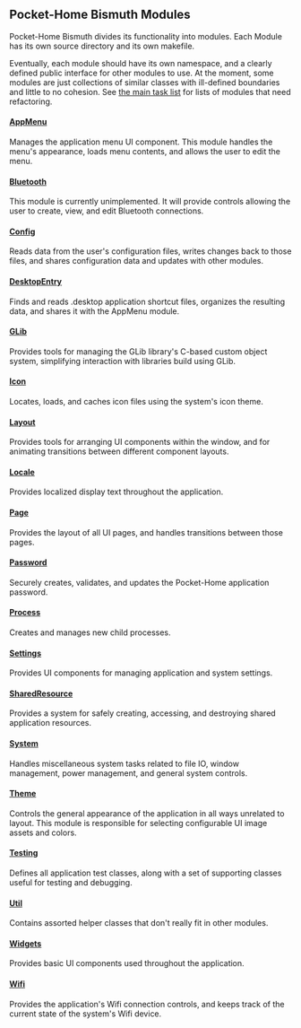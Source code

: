 ## Pocket-Home Bismuth Modules

 Pocket-Home Bismuth divides its functionality into modules. Each Module has its own source directory and its own makefile.

 Eventually, each module should have its own namespace, and a clearly defined public interface for other modules to use. At the moment, some modules are just collections of similar classes with ill-defined boundaries and little to no cohesion. See [the main task list](TODO.txt) for lists of modules that need refactoring.

#### [AppMenu](./modules/AppMenu.md)
 Manages the application menu UI component. This module handles the menu's appearance, loads menu contents, and allows the user to edit the menu.

#### [Bluetooth](./modules/Bluetooth.md)
 This module is currently unimplemented. It will provide controls allowing the user to create, view, and edit Bluetooth connections.

#### [Config](./modules/Config.md)
 Reads data from the user's configuration files, writes changes back to those files, and shares configuration data and updates with other modules.

#### [DesktopEntry](./modules/DesktopEntry.md)
 Finds and reads .desktop application shortcut files, organizes the resulting data, and shares it with the AppMenu module.

#### [GLib](./modules/GLib.md)
 Provides tools for managing the GLib library's C-based custom object system, simplifying interaction with libraries build using GLib.

#### [Icon](./modules/Icon.md)
 Locates, loads, and caches icon files using the system's icon theme.

#### [Layout](./modules/Layout.md)
 Provides tools for arranging UI components within the window, and for animating transitions between different component layouts.

#### [Locale](./modules/Locale.md)
 Provides localized display text throughout the application.

#### [Page](./modules/Page.md)
 Provides the layout of all UI pages, and handles transitions between those pages.

#### [Password](./modules/Password.md)
 Securely creates, validates, and updates the Pocket-Home application password.

#### [Process](./modules/Process.md)
 Creates and manages new child processes.

#### [Settings](./modules/Settings.md)
 Provides UI components for managing application and system settings.

#### [SharedResource](./modules/SharedResource.md)
 Provides a system for safely creating, accessing, and destroying shared application resources.

#### [System](./modules/System.md)
 Handles miscellaneous system tasks related to file IO, window management, power management, and general system controls.

#### [Theme](./modules/Theme.md)
 Controls the general appearance of the application in all ways unrelated to layout. This module is responsible for selecting configurable UI image assets and colors.

#### [Testing](./modules/Testing.md)
 Defines all application test classes, along with a set of supporting classes useful for testing and debugging.

#### [Util](./modules/Util.md)
 Contains assorted helper classes that don't really fit in other modules.

#### [Widgets](./modules/Widgets.md)
 Provides basic UI components used throughout the application.

#### [Wifi](./modules/Wifi.md)
 Provides the application's Wifi connection controls, and keeps track of the current state of the system's Wifi device.
